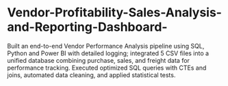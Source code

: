# Vendor-Profitability-Sales-Analysis-and-Reporting-Dashboard-
Built an end-to-end Vendor Performance Analysis pipeline using SQL, Python  and Power BI with detailed logging; integrated 5 CSV files into a unified database combining purchase, sales, and freight data for performance tracking.   Executed optimized SQL queries with CTEs and joins, automated data cleaning, and applied statistical tests.
